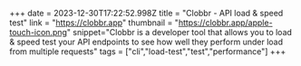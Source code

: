 +++
date = 2023-12-30T17:22:52.998Z
title = "Clobbr - API load & speed test"
link = "https://clobbr.app"
thumbnail = "https://clobbr.app/apple-touch-icon.png"
snippet="Clobbr is a developer tool that allows you to load & speed test your API endpoints to see how well they perform under load from multiple requests"
tags = ["cli","load-test","test","performance"]
+++

